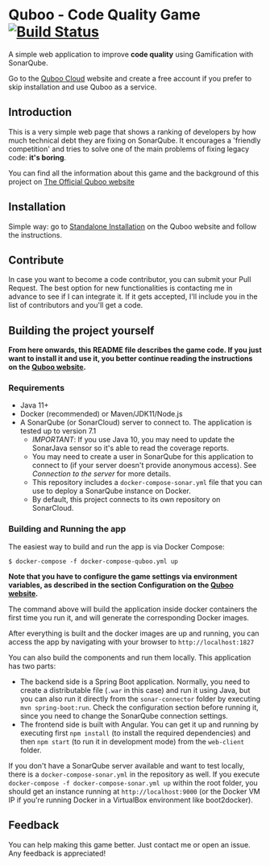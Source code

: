 # Quboo - Code Quality Game [![Build Status](https://travis-ci.org/mechero/code-quality-game.svg?branch=master)](https://travis-ci.org/mechero/code-quality-game)

A simple web application to improve **code quality** using Gamification with SonarQube.

Go to the [Quboo Cloud](https://quboo.io) website and create a free account if you prefer to skip installation and use Quboo as a service. 

## Introduction

This is a very simple web page that shows a ranking of developers by how much technical debt they are fixing on SonarQube. It encourages a 'friendly competition' and tries to solve one of the main problems of fixing legacy code: **it's boring**.

You can find all the information about this game and the background of this project on [The Official Quboo website](https://docs.quboo.io)

## Installation

Simple way: go to [Standalone Installation](https://docs.quboo.io/docs/standalone/) on the Quboo website and follow the instructions.

## Contribute

In case you want to become a code contributor, you can submit your Pull Request. The best option for new functionalities is contacting me in advance to see if I can integrate it. If it gets accepted, I'll include you in the list of contributors and you'll get a code.

## Building the project yourself

**From here onwards, this README file describes the game code. If you just want to install it and use it, you better continue reading the instructions on the [Quboo website](https://docs.quboo.io/docs/standalone/).**

### Requirements

* Java 11+
* Docker (recommended) or Maven/JDK11/Node.js
* A SonarQube (or SonarCloud) server to connect to. The application is tested up to version 7.1
  * *IMPORTANT*: If you use Java 10, you may need to update the SonarJava sensor so it's able to read the coverage reports.
  * You may need to create a user in SonarQube for this application to connect to (if your server doesn't provide anonymous access). See *Connection to the server* for more details.
  * This repository includes a `docker-compose-sonar.yml` file that you can use to deploy a SonarQube instance on Docker.
  * By default, this project connects to its own repository on SonarCloud.

### Building and Running the app

The easiest way to build and run the app is via Docker Compose:

```
$ docker-compose -f docker-compose-quboo.yml up
```

**Note that you have to configure the game settings via environment variables, as described in the section Configuration on the [Quboo website](https://quboo.tpd.io).**

The command above will build the application inside docker containers the first time you run it, and will generate the corresponding Docker images.

After everything is built and the docker images are up and running, you can access the app by navigating with your browser to `http://localhost:1827`

You can also build the components and run them locally. This application has two parts:

- The backend side is a Spring Boot application. Normally, you need to create a distributable file (`.war` in this case) and run it using Java, but you can also run it directly from the `sonar-connector` folder by executing `mvn spring-boot:run`. Check the configuration section before running it, since you need to change the SonarQube connection settings.
- The frontend side is built with Angular. You can get it up and running by executing first `npm install` (to install the required dependencies) and then `npm start` (to run it in development mode) from the `web-client` folder.

If you don't have a SonarQube server available and want to test locally, there is a `docker-compose-sonar.yml` in the repository as well. If you execute `docker-compose -f docker-compose-sonar.yml up` within the root folder, you should get an instance running at `http://localhost:9000` (or the Docker VM IP if you're running Docker in a VirtualBox environment like boot2docker).

## Feedback

You can help making this game better. Just contact me or open an issue. Any feedback is appreciated!
